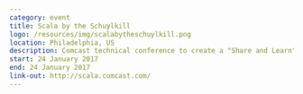 ```yaml
---
category: event
title: Scala by the Schuylkill 
logo: /resources/img/scalabytheschuylkill.png
location: Philadelphia, US
description: Comcast technical conference to create a "Share and Learn" experience for communities using Scala
start: 24 January 2017
end: 24 January 2017
link-out: http://scala.comcast.com/
---
```

